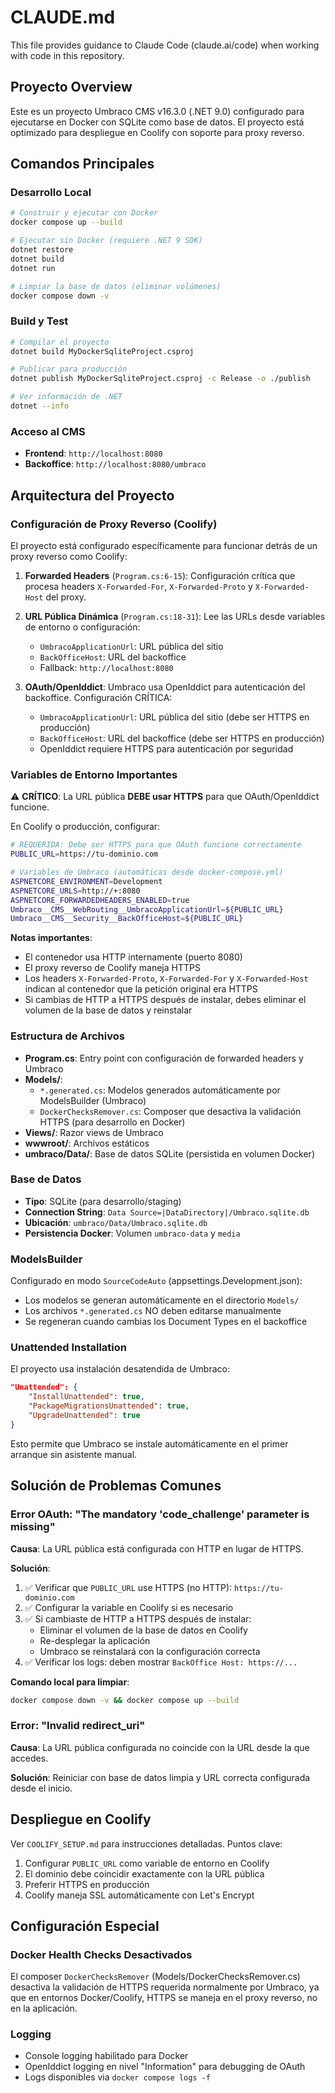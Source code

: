 # CLAUDE.md

This file provides guidance to Claude Code (claude.ai/code) when working with code in this repository.

## Proyecto Overview

Este es un proyecto Umbraco CMS v16.3.0 (.NET 9.0) configurado para ejecutarse en Docker con SQLite como base de datos. El proyecto está optimizado para despliegue en Coolify con soporte para proxy reverso.

## Comandos Principales

### Desarrollo Local
```bash
# Construir y ejecutar con Docker
docker compose up --build

# Ejecutar sin Docker (requiere .NET 9 SDK)
dotnet restore
dotnet build
dotnet run

# Limpiar la base de datos (eliminar volúmenes)
docker compose down -v
```

### Build y Test
```bash
# Compilar el proyecto
dotnet build MyDockerSqliteProject.csproj

# Publicar para producción
dotnet publish MyDockerSqliteProject.csproj -c Release -o ./publish

# Ver información de .NET
dotnet --info
```

### Acceso al CMS
- **Frontend**: `http://localhost:8080`
- **Backoffice**: `http://localhost:8080/umbraco`

## Arquitectura del Proyecto

### Configuración de Proxy Reverso (Coolify)

El proyecto está configurado específicamente para funcionar detrás de un proxy reverso como Coolify:

1. **Forwarded Headers** (`Program.cs:6-15`): Configuración crítica que procesa headers `X-Forwarded-For`, `X-Forwarded-Proto` y `X-Forwarded-Host` del proxy.

2. **URL Pública Dinámica** (`Program.cs:18-31`): Lee las URLs desde variables de entorno o configuración:
   - `UmbracoApplicationUrl`: URL pública del sitio
   - `BackOfficeHost`: URL del backoffice
   - Fallback: `http://localhost:8080`

3. **OAuth/OpenIddict**: Umbraco usa OpenIddict para autenticación del backoffice. Configuración CRÍTICA:
   - `UmbracoApplicationUrl`: URL pública del sitio (debe ser HTTPS en producción)
   - `BackOfficeHost`: URL del backoffice (debe ser HTTPS en producción)
   - OpenIddict requiere HTTPS para autenticación por seguridad

### Variables de Entorno Importantes

⚠️ **CRÍTICO**: La URL pública **DEBE usar HTTPS** para que OAuth/OpenIddict funcione.

En Coolify o producción, configurar:
```bash
# REQUERIDA: Debe ser HTTPS para que OAuth funcione correctamente
PUBLIC_URL=https://tu-dominio.com

# Variables de Umbraco (automáticas desde docker-compose.yml)
ASPNETCORE_ENVIRONMENT=Development
ASPNETCORE_URLS=http://+:8080
ASPNETCORE_FORWARDEDHEADERS_ENABLED=true
Umbraco__CMS__WebRouting__UmbracoApplicationUrl=${PUBLIC_URL}
Umbraco__CMS__Security__BackOfficeHost=${PUBLIC_URL}
```

**Notas importantes**:
- El contenedor usa HTTP internamente (puerto 8080)
- El proxy reverso de Coolify maneja HTTPS
- Los headers `X-Forwarded-Proto`, `X-Forwarded-For` y `X-Forwarded-Host` indican al contenedor que la petición original era HTTPS
- Si cambias de HTTP a HTTPS después de instalar, debes eliminar el volumen de la base de datos y reinstalar

### Estructura de Archivos

- **Program.cs**: Entry point con configuración de forwarded headers y Umbraco
- **Models/**:
  - `*.generated.cs`: Modelos generados automáticamente por ModelsBuilder (Umbraco)
  - `DockerChecksRemover.cs`: Composer que desactiva la validación HTTPS (para desarrollo en Docker)
- **Views/**: Razor views de Umbraco
- **wwwroot/**: Archivos estáticos
- **umbraco/Data/**: Base de datos SQLite (persistida en volumen Docker)

### Base de Datos

- **Tipo**: SQLite (para desarrollo/staging)
- **Connection String**: `Data Source=|DataDirectory|/Umbraco.sqlite.db`
- **Ubicación**: `umbraco/Data/Umbraco.sqlite.db`
- **Persistencia Docker**: Volumen `umbraco-data` y `media`

### ModelsBuilder

Configurado en modo `SourceCodeAuto` (appsettings.Development.json):
- Los modelos se generan automáticamente en el directorio `Models/`
- Los archivos `*.generated.cs` NO deben editarse manualmente
- Se regeneran cuando cambias los Document Types en el backoffice

### Unattended Installation

El proyecto usa instalación desatendida de Umbraco:
```json
"Unattended": {
    "InstallUnattended": true,
    "PackageMigrationsUnattended": true,
    "UpgradeUnattended": true
}
```
Esto permite que Umbraco se instale automáticamente en el primer arranque sin asistente manual.

## Solución de Problemas Comunes

### Error OAuth: "The mandatory 'code_challenge' parameter is missing"
**Causa**: La URL pública está configurada con HTTP en lugar de HTTPS.

**Solución**:
1. ✅ Verificar que `PUBLIC_URL` use HTTPS (no HTTP): `https://tu-dominio.com`
2. ✅ Configurar la variable en Coolify si es necesario
3. ✅ Si cambiaste de HTTP a HTTPS después de instalar:
   - Eliminar el volumen de la base de datos en Coolify
   - Re-desplegar la aplicación
   - Umbraco se reinstalará con la configuración correcta
4. ✅ Verificar los logs: deben mostrar `BackOffice Host: https://...`

**Comando local para limpiar**:
```bash
docker compose down -v && docker compose up --build
```

### Error: "Invalid redirect_uri"
**Causa**: La URL pública configurada no coincide con la URL desde la que accedes.

**Solución**: Reiniciar con base de datos limpia y URL correcta configurada desde el inicio.

## Despliegue en Coolify

Ver `COOLIFY_SETUP.md` para instrucciones detalladas. Puntos clave:

1. Configurar `PUBLIC_URL` como variable de entorno en Coolify
2. El dominio debe coincidir exactamente con la URL pública
3. Preferir HTTPS en producción
4. Coolify maneja SSL automáticamente con Let's Encrypt

## Configuración Especial

### Docker Health Checks Desactivados
El composer `DockerChecksRemover` (Models/DockerChecksRemover.cs) desactiva la validación de HTTPS requerida normalmente por Umbraco, ya que en entornos Docker/Coolify, HTTPS se maneja en el proxy reverso, no en la aplicación.

### Logging
- Console logging habilitado para Docker
- OpenIddict logging en nivel "Information" para debugging de OAuth
- Logs disponibles via `docker compose logs -f`
